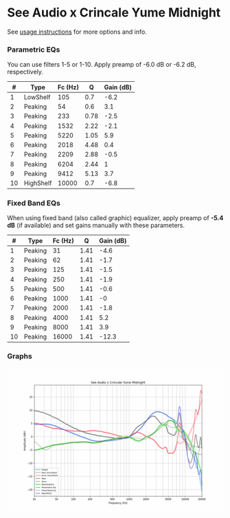 # See Audio x Crincale Yume Midnight
See [usage instructions](https://github.com/jaakkopasanen/AutoEq#usage) for more options and info.

### Parametric EQs
You can use filters 1-5 or 1-10. Apply preamp of -6.0 dB or -6.2 dB, respectively.

|   # | Type      |   Fc (Hz) |    Q |   Gain (dB) |
|-----|-----------|-----------|------|-------------|
|   1 | LowShelf  |       105 | 0.7  |        -6.2 |
|   2 | Peaking   |        54 | 0.6  |         3.1 |
|   3 | Peaking   |       233 | 0.78 |        -2.5 |
|   4 | Peaking   |      1532 | 2.22 |        -2.1 |
|   5 | Peaking   |      5220 | 1.05 |         5.9 |
|   6 | Peaking   |      2018 | 4.48 |         0.4 |
|   7 | Peaking   |      2209 | 2.88 |        -0.5 |
|   8 | Peaking   |      6204 | 2.44 |         1   |
|   9 | Peaking   |      9412 | 5.13 |         3.7 |
|  10 | HighShelf |     10000 | 0.7  |        -6.8 |

### Fixed Band EQs
When using fixed band (also called graphic) equalizer, apply preamp of **-5.4 dB** (if available) and set gains manually with these parameters.

|   # | Type    |   Fc (Hz) |    Q |   Gain (dB) |
|-----|---------|-----------|------|-------------|
|   1 | Peaking |        31 | 1.41 |        -4.6 |
|   2 | Peaking |        62 | 1.41 |        -1.7 |
|   3 | Peaking |       125 | 1.41 |        -1.5 |
|   4 | Peaking |       250 | 1.41 |        -1.9 |
|   5 | Peaking |       500 | 1.41 |        -0.6 |
|   6 | Peaking |      1000 | 1.41 |        -0   |
|   7 | Peaking |      2000 | 1.41 |        -1.8 |
|   8 | Peaking |      4000 | 1.41 |         5.2 |
|   9 | Peaking |      8000 | 1.41 |         3.9 |
|  10 | Peaking |     16000 | 1.41 |       -12.3 |

### Graphs
![](./See%20Audio%20x%20Crincale%20Yume%20Midnight.png)
